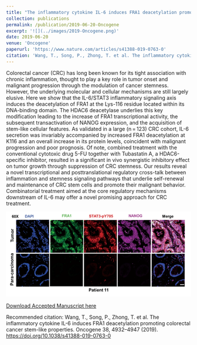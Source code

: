 ```yaml
---
title: "The inflammatory cytokine IL-6 induces FRA1 deacetylation promoting colorectal cancer stem-like properties"
collection: publications
permalink: /publication/2019-06-20-Oncogene
excerpt: '![](../images/2019-Oncogene.png)'
date: 2019-06-20
venue: 'Oncogene'
paperurl: 'https://www.nature.com/articles/s41388-019-0763-0'
citation: 'Wang, T., Song, P., Zhong, T. et al. The inflammatory cytokine IL-6 induces FRA1 deacetylation promoting colorectal cancer stem-like properties. Oncogene 38, 4932–4947 (2019). https://doi.org/10.1038/s41388-019-0763-0'
---
```

Colorectal cancer (CRC) has long been known for its tight association with chronic inflammation, thought to play a key role in tumor onset and malignant progression through the modulation of cancer stemness. However, the underlying molecular and cellular mechanisms are still largely elusive. Here we show that the IL-6/STAT3 inflammatory signaling axis induces the deacetylation of FRA1 at the Lys-116 residue located within its DNA-binding domain. The HDAC6 deacetylase underlies this key modification leading to the increase of FRA1 transcriptional activity, the subsequent transactivation of NANOG expression, and the acquisition of stem-like cellular features. As validated in a large (n = 123) CRC cohort, IL-6 secretion was invariably accompanied by increased FRA1 deacetylation at K116 and an overall increase in its protein levels, coincident with malignant progression and poor prognosis. Of note, combined treatment with the conventional cytotoxic drug 5-FU together with Tubastatin A, a HDAC6-specific inhibitor, resulted in a significant in vivo synergistic inhibitory effect on tumor growth through suppression of CRC stemness. Our results reveal a novel transcriptional and posttranslational regulatory cross-talk between inflammation and stemness signaling pathways that underlie self-renewal and maintenance of CRC stem cells and promote their malignant behavior. Combinatorial treatment aimed at the core regulatory mechanisms downstream of IL-6 may offer a novel promising approach for CRC treatment.

![](../images/2019-Oncogene.png)

[Download Accepted Manuscript here](https://www.nature.com/articles/s41388-019-0763-0)

Recommended citation: Wang, T., Song, P., Zhong, T. et al. The inflammatory cytokine IL-6 induces FRA1 deacetylation promoting colorectal cancer stem-like properties. Oncogene 38, 4932–4947 (2019). https://doi.org/10.1038/s41388-019-0763-0
